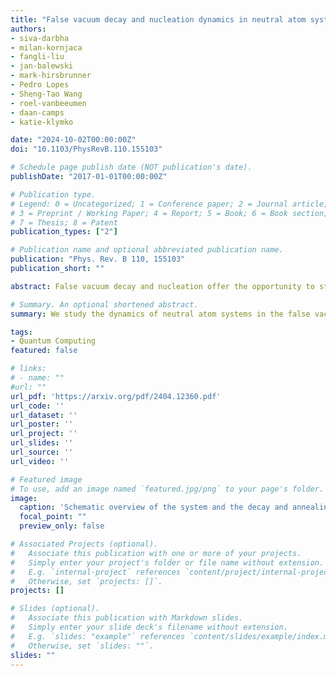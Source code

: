 ```yaml
---
title: "False vacuum decay and nucleation dynamics in neutral atom systems"
authors:
- siva-darbha
- milan-kornjaca
- fangli-liu
- jan-balewski
- mark-hirsbrunner
- Pedro Lopes
- Sheng-Tao Wang
- roel-vanbeeumen
- daan-camps
- katie-klymko

date: "2024-10-02T00:00:00Z"
doi: "10.1103/PhysRevB.110.155103"

# Schedule page publish date (NOT publication's date).
publishDate: "2017-01-01T00:00:00Z"

# Publication type.
# Legend: 0 = Uncategorized; 1 = Conference paper; 2 = Journal article;
# 3 = Preprint / Working Paper; 4 = Report; 5 = Book; 6 = Book section;
# 7 = Thesis; 8 = Patent
publication_types: ["2"]

# Publication name and optional abbreviated publication name.
publication: "Phys. Rev. B 110, 155103"
publication_short: ""

abstract: False vacuum decay and nucleation offer the opportunity to study non-equilibrium dynamical phenomena in quantum many-body systems with confinement. Recent work has examined false vacuum decay in 1D ferromagnetic Ising spins and superfluids. In this paper, we study false vacuum nucleation dynamics in 1D antiferromagnetic neutral atom chains with Rydberg interactions, using both numerical simulations and analytic modeling. We apply a staggered local detuning field to generate the false and true vacuum states. Our efforts focus on two dynamical regimes decay and annealing. In the first, we corroborate the phenomenological decay rate scaling and determine the associated parameter range for the decay process; in the second, we uncover and elucidate a procedure to anneal the false vacuum from the initial to the final system, with intermediate nucleation events. We further propose experimental protocols to prepare the required states and perform quenches on near-term neutral atom quantum simulators, examining the experimental feasibility of our proposed setup and parameter regime.

# Summary. An optional shortened abstract.
summary: We study the dynamics of neutral atom systems in the false vacuum decay and annealing regimes.

tags:
- Quantum Computing
featured: false

# links:
# - name: ""
#url: ""
url_pdf: 'https://arxiv.org/pdf/2404.12360.pdf'
url_code: ''
url_dataset: ''
url_poster: ''
url_project: ''
url_slides: ''
url_source: ''
url_video: ''

# Featured image
# To use, add an image named `featured.jpg/png` to your page's folder. 
image:
  caption: 'Schematic overview of the system and the decay and annealing regimes.'
  focal_point: ""
  preview_only: false

# Associated Projects (optional).
#   Associate this publication with one or more of your projects.
#   Simply enter your project's folder or file name without extension.
#   E.g. `internal-project` references `content/project/internal-project/index.md`.
#   Otherwise, set `projects: []`.
projects: []

# Slides (optional).
#   Associate this publication with Markdown slides.
#   Simply enter your slide deck's filename without extension.
#   E.g. `slides: "example"` references `content/slides/example/index.md`.
#   Otherwise, set `slides: ""`.
slides: ""
---
```

